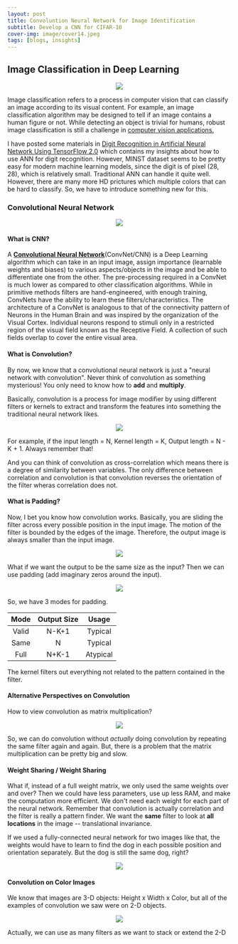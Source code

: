 ```yaml
---
layout: post
title: Convoluntion Neural Network for Image Identification
subtitle: Develop a CNN for CIFAR-10
cover-img: image/cover14.jpeg
tags: [blogs, insights]
---
```


## Image Classification in Deep Learning

<p align="center">
  <img src="https://ars.els-cdn.com/content/image/1-s2.0-S1568494618302151-gr1.jpg">
</p>

Image classification refers to a process in computer vision that can classify an image according to its visual content. For example, an image classification algorithm may be designed to tell if an image contains a human figure or not. While detecting an object is trivial for humans, robust image classification is still a challenge in [computer vision applications.](https://www.sciencedirect.com/topics/computer-science/computer-vision-applications)

I have posted some materials in [Digit Recognition in Artificial Neural Network Using TensorFlow 2.0](https://zg104.github.io/2020-05-24-Aritificial-Neural-Network-In-TF-2.0.md/) which contains my insights about how to use ANN for digit recognition. However, MINST dataset seems to be pretty easy for modern machine learning models, since the digit is of pixel (28, 28), which is relatively small. Traditional ANN can handle it quite well. However, there are many more HD prictures which multiple colors that can be hard to classify. So, we have to introduce something new for this.

### Convolutional Neural Network

<p align="center">
  <img src="https://miro.medium.com/max/1400/1*uAeANQIOQPqWZnnuH-VEyw.jpeg">
</p>

#### What is CNN?

A [__Convolutional Neural Network__](https://en.wikipedia.org/wiki/Convolutional_neural_network)(ConvNet/CNN) is a Deep Learning algorithm which can take in an input image, assign importance (learnable weights and biases) to various aspects/objects in the image and be able to differentiate one from the other. The pre-processing required in a ConvNet is much lower as compared to other classification algorithms. While in primitive methods filters are hand-engineered, with enough training, ConvNets have the ability to learn these filters/characteristics.
The architecture of a ConvNet is analogous to that of the connectivity pattern of Neurons in the Human Brain and was inspired by the organization of the Visual Cortex. Individual neurons respond to stimuli only in a restricted region of the visual field known as the Receptive Field. A collection of such fields overlap to cover the entire visual area.

#### What is Convolution?

By now, we know that a convolutional neural network is just a "neural network with convolution". Never think of convolution as something mysterious! You only need to know how to **add** and **multiply**. 

Basically, convolution is a process for image modifier by using different filters or kernels to extract and transform the features into something the traditional neural network likes.

<p align="center">
  <img src="https://media0.giphy.com/media/i4NjAwytgIRDW/200.webp?cid=ecf05e476cd02eb017feeca333a59ce44bcc3781f646ebd2&rid=200.webp">
</p>

For example, if the input length = N, Kernel length = K, Output length = N - K + 1. Always remember that!

And you can think of convolution as cross-correlation which means there is a degree of similarity between variables. The only difference between correlation and convolution is that convolution reverses the orientation of the filter wheras correlation does not.

#### What is Padding?

Now, I bet you know how convolution works. Basically, you are sliding the filter across every possible position in the input image. The motion of the filter is bounded by the edges of the image. Therefore, the output image is always smaller than the input image.

<p align="center">
  <img src="https://miro.medium.com/max/1920/1*D6iRfzDkz-sEzyjYoVZ73w.gif">
</p>

What if we want the output to be the same size as the input? Then we can use padding (add imaginary zeros around the input). 

<p align="center">
  <img src="https://miro.medium.com/max/790/1*1VJDP6qDY9-ExTuQVEOlVg.gif">
</p>


So, we have 3 modes for padding.

| Mode | Output Size | Usage |
| :-: | :-: | :-:|
| Valid | N-K+1 | Typical |
| Same | N | Typical |
| Full | N+K-1 | Atypical |

The kernel filters out everything not related to the pattern contained in the filter.

#### Alternative Perspectives on Convolution

How to view convolution as matrix multiplication? 

<p align="center">
  <img src = "https://i.stack.imgur.com/y5hMX.png">
</p>

So, we can do convolution without _actually_ doing convolution by repeating the same filter again and again. But, there is a problem that the matrix multiplication can be pretty big and slow. 

#### Weight Sharing / Weight Sharing

What if, instead of a full weight matrix, we only used the same weights over and over? Then we could have less parameters, use up less RAM, and make the computation more efficient. We don't need each weight for each part of the neural network. Remember that convolution is actually correlation and the filter is really a pattern finder. We want the __same__ filter to look at __all locations__ in the image -- translational invariance. 

If we used a fully-connected neural network for two images like that, the weights would have to learn to find the dog in each possible position and orientation separately. But the dog is still the same dog, right? 

<p align="center">
  <img src = "https://miro.medium.com/max/3200/0*TH5N8CGX5tGKImmT.png">
</p>

#### Convolution on Color Images

We know that images are 3-D objects: Height x Width x Color, but all of the examples of convolution we saw were on 2-D objects.


<p align="center">
  <img src = "https://xrds.acm.org/blog/wp-content/uploads/2016/06/Figure1.png">
</p>

Actually, we can use as many filters as we want to stack or extend the 2-D


